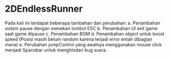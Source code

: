 # 2DEndlessRunner
Pada kali ini terdapat beberapa tambahan dan perubahan:
a. Penambahan sistem pause dengan menekan tombol ESC
b. Penambahan UI exit game saat game dipause
c. Penambahan BGM
d. Penambahan object untuk boost speed (Posisi masih belum random karena terjadi error entah dibagian mana)
e. Perubahan jumpControl yang awalnya menggunakan mouse click menjadi Spacebar untuk menghindari bug suara.
